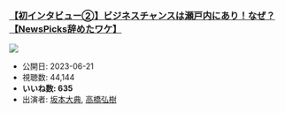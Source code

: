 ### [【初インタビュー②】ビジネスチャンスは瀬戸内にあり！なぜ？【NewsPicks辞めたワケ】](https://www.youtube.com/watch?v=bZtBWrdFL5I)
[![](https://img.youtube.com/vi/bZtBWrdFL5I/sddefault.jpg)](https://www.youtube.com/watch?v=bZtBWrdFL5I)
-   公開日: 2023-06-21
-   視聴数: 44,144
-   **いいね数: 635**
-   出演者: [坂本大典](/rehacq_fan/people/坂本大典 "wikilink"), [高橋弘樹](/rehacq_fan/people/高橋弘樹 "wikilink")
